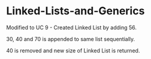 # Linked-Lists-and-Generics

Modified to UC 9 - Created Linked List by adding 56.

30, 40 and 70 is appended to same list sequentially.

40 is removed and new size of Linked List is returned.
